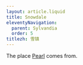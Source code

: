 ```yaml
---
layout: article.liquid
title: Snowdale
eleventyNavigation:
  parent: Sylvandia
  order: 5
titlezh: 雪镇
---
```


The place [Pearl](/characters/pearl/) comes from.
